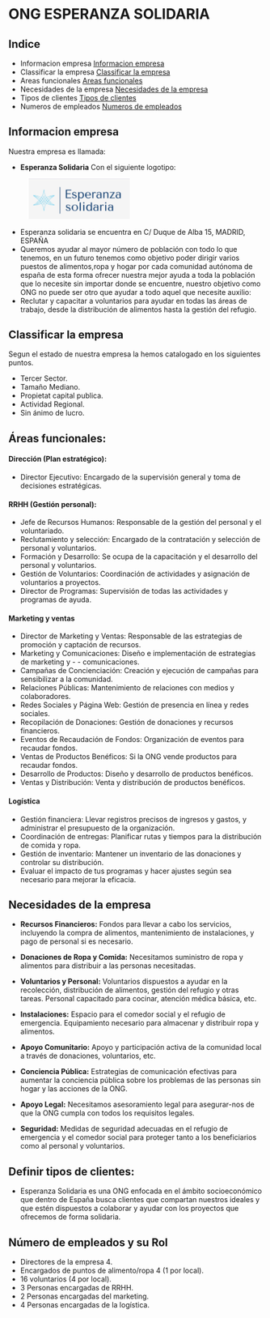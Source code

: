 # ONG ESPERANZA SOLIDARIA
## Indice
* Informacion empresa [ Informacion empresa](https://github.com/angelr10/M10_GRUP9#informacion-empresa)
* Classificar la empresa [Classificar la empresa](https://github.com/angelr10/M10_GRUP9#classificar-la-empresa)
* Areas funcionales [Areas funcionales](https://www.google.com)
* Necesidades de la empresa [Necesidades de la empresa](https://www.google.com)
* Tipos de clientes [Tipos de clientes](https://www.google.com)
* Numeros de empleados [Numeros de empleados](https://www.google.com)

## Informacion empresa
Nuestra empresa es llamada:
* **Esperanza Solidaria**
Con el siguiente logotipo: 

<img src="imagenes/ImagenEsperanza.PNG" alt="LOGO" style="fixed: right; margin-left: 40px;" width="200"/>

* Esperanza solidaria se encuentra en C/ Duque de Alba 15, MADRID, ESPAÑA  
* Queremos ayudar al mayor número de población con todo lo que tenemos, en un futuro tenemos como objetivo poder dirigir varios puestos de alimentos,ropa y hogar por cada comunidad autónoma de españa de esta forma ofrecer nuestra mejor ayuda a toda la población que lo necesite sin importar donde se encuentre, nuestro objetivo como ONG no puede ser otro que ayudar a todo aquel que necesite auxilio:  
* Reclutar y capacitar a voluntarios para ayudar en todas las áreas de trabajo, desde la distribución de alimentos hasta la gestión del refugio.  
  
## Classificar la empresa
Segun el estado de nuestra empresa la hemos catalogado en los siguientes puntos.
* Tercer Sector.
* Tamaño Mediano.
* Propietat capital publica.
* Actividad Regional.
* Sin ánimo de lucro.

## Áreas funcionales:
 #### Dirección (Plan estratégico):
 - Director Ejecutivo: Encargado de la supervisión general y toma de decisiones estratégicas.
 #### RRHH (Gestión  personal):
 - Jefe de Recursos Humanos: Responsable de la gestión del personal y el voluntariado.
 - Reclutamiento y selección: Encargado de la contratación y selección de personal y voluntarios.
 - Formación y Desarrollo: Se ocupa de la capacitación y el desarrollo del personal y voluntarios.
 - Gestión de Voluntarios: Coordinación de actividades y asignación de voluntarios a proyectos.
 - Director de Programas: Supervisión de todas las actividades y programas de ayuda.

#### Marketing y ventas
  - Director de Marketing y Ventas: Responsable de las estrategias de promoción y captación de recursos.
 - Marketing y Comunicaciones: Diseño e implementación de estrategias de marketing y - - comunicaciones.
 - Campañas de Concienciación: Creación y ejecución de campañas para sensibilizar a la comunidad.
 - Relaciones Públicas: Mantenimiento de relaciones con medios y colaboradores. 
 - Redes Sociales y Página Web: Gestión de presencia en línea y redes sociales.
 - Recopilación de Donaciones: Gestión de donaciones y recursos financieros.
 - Eventos de Recaudación de Fondos: Organización de eventos para recaudar fondos.
 - Ventas de Productos Benéficos: Si la ONG vende productos para recaudar fondos.
 - Desarrollo de Productos: Diseño y desarrollo de productos benéficos.
 - Ventas y Distribución: Venta y distribución de productos benéficos.

#### Logística
 - Gestión financiera: Llevar registros precisos de ingresos y gastos, y administrar el presupuesto de la organización.
 - Coordinación de entregas: Planificar rutas y tiempos para la distribución de comida y  ropa.
 - Gestión de inventario: Mantener un inventario de las donaciones y controlar su distribución.
 - Evaluar el impacto de tus programas y hacer ajustes según sea necesario para mejorar la eficacia.

## Necesidades de la empresa

- **Recursos Financieros:** Fondos para llevar a cabo los servicios, incluyendo la compra de alimentos, mantenimiento de instalaciones, y pago de personal si es necesario.

- **Donaciones de Ropa y Comida:** Necesitamos suministro de ropa y alimentos para distribuir a las personas necesitadas.

- **Voluntarios y Personal:** Voluntarios dispuestos a ayudar en la recolección, distribución de alimentos, gestión del refugio y otras tareas.
Personal capacitado para cocinar, atención médica básica, etc.

- **Instalaciones:** Espacio para el comedor social y el refugio de emergencia. Equipamiento necesario para almacenar y distribuir ropa y alimentos.

- **Apoyo Comunitario:** Apoyo y participación activa de la comunidad local a través de donaciones, voluntarios, etc.

- **Conciencia Pública:** Estrategias de comunicación efectivas para aumentar la conciencia pública sobre los problemas de las personas sin hogar y las acciones de la ONG.

- **Apoyo Legal:** Necesitamos asesoramiento legal para asegurar-nos de que la ONG cumpla con todos los requisitos legales.    
    
- **Seguridad:** Medidas de seguridad adecuadas en el refugio de emergencia y el comedor social para proteger tanto a los beneficiarios como al personal y voluntarios.

## Definir tipos de clientes:
 - Esperanza Solidaria es una ONG enfocada en el ámbito socioeconómico que dentro de España busca clientes que compartan nuestros ideales y que estén dispuestos a colaborar y ayudar con los proyectos que ofrecemos de forma solidaria.

## Número de empleados y su Rol
- Directores de la empresa 4.
- Encargados de puntos de alimento/ropa 4 (1 por local). 
- 16 voluntarios (4 por local). 
- 3 Personas encargadas de RRHH.
- 2 Personas encargadas del marketing.
- 4 Personas encargadas de la logística.
